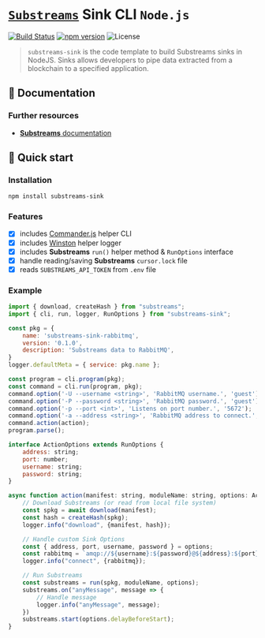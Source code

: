 # [`Substreams`](https://substreams.streamingfast.io/) Sink CLI `Node.js`

[![Build Status](https://github.com/pinax-network/substreams-sink/actions/workflows/ci.yml/badge.svg)](https://github.com/pinax-network/substreams-sink/actions/workflows/ci.yml)
[![npm version](https://badge.fury.io/js/substreams-sink.svg)](https://badge.fury.io/js/substreams-sink)
![License](https://img.shields.io/github/license/pinax-network/substreams-sink)

> `substreams-sink` is the code template to build Substreams sinks in NodeJS. Sinks allows developers to pipe data extracted from a blockchain to a specified application.

## 📖 Documentation

<!-- ### https://www.npmjs.com/package/substreams-sink -->

### Further resources

- [**Substreams** documentation](https://substreams.streamingfast.io)

## 🚀 Quick start

### Installation

```bash
npm install substreams-sink
```

### Features

- [x] includes [Commander.js](https://github.com/tj/commander.js/) helper CLI 
- [x] includes [Winston](https://github.com/winstonjs/winston) helper logger 
- [x] includes **Substreams** `run()` helper method & `RunOptions` interface
- [x] handle reading/saving **Substreams** `cursor.lock` file
- [x] reads `SUBSTREAMS_API_TOKEN` from `.env` file

### Example

```js
import { download, createHash } from "substreams";
import { cli, run, logger, RunOptions } from "substreams-sink";

const pkg = {
    name: 'substreams-sink-rabbitmq',
    version: '0.1.0',
    description: 'Substreams data to RabbitMQ',
}
logger.defaultMeta = { service: pkg.name };

const program = cli.program(pkg);
const command = cli.run(program, pkg);
command.option('-U --username <string>', 'RabbitMQ username.', 'guest');
command.option('-P --password <string>', 'RabbitMQ password.', 'guest');
command.option('-p --port <int>', 'Listens on port number.', '5672');
command.option('-a --address <string>', 'RabbitMQ address to connect.', 'localhost');
command.action(action);
program.parse();

interface ActionOptions extends RunOptions {
    address: string;
    port: number;
    username: string;
    password: string;
}

async function action(manifest: string, moduleName: string, options: ActionOptions) {
    // Download Substreams (or read from local file system)
    const spkg = await download(manifest);
    const hash = createHash(spkg);
    logger.info("download", {manifest, hash});

    // Handle custom Sink Options
    const { address, port, username, password } = options;
    const rabbitmq = `amqp://${username}:${password}@${address}:${port}`;
    logger.info("connect", {rabbitmq});

    // Run Substreams
    const substreams = run(spkg, moduleName, options);
    substreams.on("anyMessage", message => {
        // Handle message
        logger.info("anyMessage", message);
    })
    substreams.start(options.delayBeforeStart);
}
```
